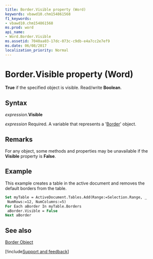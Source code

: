 ```yaml
---
title: Border.Visible property (Word)
keywords: vbawd10.chm154861568
f1_keywords:
- vbawd10.chm154861568
ms.prod: word
api_name:
- Word.Border.Visible
ms.assetid: 7040aa03-17dc-073c-c9db-e4a7cc2e7ef9
ms.date: 06/08/2017
localization_priority: Normal
---
```



# Border.Visible property (Word)

 **True** if the specified object is visible. Read/write **Boolean**.


## Syntax

_expression_.**Visible**

_expression_ Required. A variable that represents a '[Border](Word.Border.md)' object.


## Remarks

For any object, some methods and properties may be unavailable if the  **Visible** property is **False**.


## Example

This example creates a table in the active document and removes the default borders from the table.


```vb
Set myTable = ActiveDocument.Tables.Add(Range:=Selection.Range, _ 
 NumRows:=12, NumColumns:=5) 
For Each aBorder In myTable.Borders 
 aBorder.Visible = False 
Next aBorder
```


## See also


[Border Object](Word.Border.md)

[!include[Support and feedback](~/includes/feedback-boilerplate.md)]